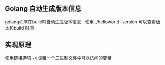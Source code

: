 

## Golang 自动生成版本信息

golang程序在build时自动生成版本信息，使用 ./helloworld -version 可以查看版本和build 时间

## 实现原理
使用链接选项 `-X` 设置一个二进制文件中可以访问的变量


